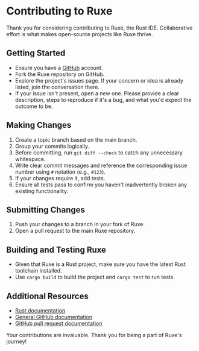 
# Contributing to Ruxe

Thank you for considering contributing to Ruxe, the Rust IDE. Collaborative effort is what makes open-source projects like Ruxe thrive.

## Getting Started

- Ensure you have a [GitHub](https://github.com/) account.
- Fork the Ruxe repository on GitHub.
- Explore the project's issues page. If your concern or idea is already listed, join the conversation there.
- If your issue isn't present, open a new one. Please provide a clear description, steps to reproduce if it's a bug, and what you'd expect the outcome to be.

## Making Changes

1. Create a topic branch based on the main branch.
2. Group your commits logically.
3. Before committing, run `git diff --check` to catch any unnecessary whitespace.
4. Write clear commit messages and reference the corresponding issue number using `#` notation (e.g., `#123`).
5. If your changes require it, add tests.
6. Ensure all tests pass to confirm you haven't inadvertently broken any existing functionality.

## Submitting Changes

1. Push your changes to a branch in your fork of Ruxe.
2. Open a pull request to the main Ruxe repository.

## Building and Testing Ruxe

- Given that Ruxe is a Rust project, make sure you have the latest Rust toolchain installed.
- Use `cargo build` to build the project and `cargo test` to run tests.

## Additional Resources

- [Rust documentation](https://doc.rust-lang.org/)
- [General GitHub documentation](https://docs.github.com/)
- [GitHub pull request documentation](https://docs.github.com/en/github/collaborating-with-issues-and-pull-requests/about-pull-requests)

Your contributions are invaluable. Thank you for being a part of Ruxe's journey!
